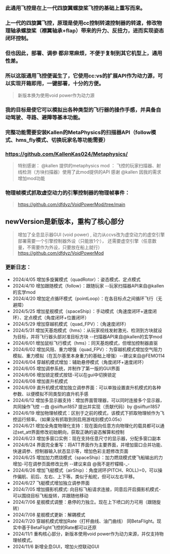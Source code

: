 ### 此通用飞控是在上一代四旋翼螺旋桨飞控的基础上重写而来。
### 上一代的四旋翼飞控，原理是使用cc控制转速控制器的转速，修改物理轴承螺旋桨（襟翼轴承+flap）带来的升力、反扭力，进而实现姿态闭环控制。
### 但也因此，部署、调参 都非常麻烦，不便于复制到其它机型上，通用性差。

### 所以这版通用飞控便诞生了，它使用cc:vs的扩展API作为动力源，可以实现开箱即用，一键部署，十分的方便。
> 新版本换为使用void power作为动力源
### 我的目标是使它可以模拟出各种类型的飞行器的操作手感，并具备自动驾驶、寻路、避障等基本功能。

### 完整功能需要安装Kallen的MetaPhysics的扫描器API（follow模式、hms_fly模式、切换玩家名等功能需要）
### https://github.com/KallenKas024/Metaphysics/

> 特别感谢：
@kallen 提供的metaphysics mod ： 飞控的玩家扫描器、射线检测（方块扫描器）使用了此mod提供的API
感谢 @kallen 因我的需求增加mod功能

### 物理帧模式抓取虚空动力的引擎控制器的物理帧事件：
> https://github.com/dfdyz/VoidPowerMod/tree/main

## newVersion是新版本，重构了核心部分
> 增加了全息显示器GUI (void power) , 动力从ccvs改为虚空动力的虚空引擎
> 部署需要一个引擎控制器外设（只能放1个）， 还需要虚空引擎（任意数量，不需要作为外设，只要放在船上就行）
> https://github.com/dfdyz/VoidPowerMod

> 
### 更新日志：
* 2024/4/05 增加多旋翼模式（quadRotor）：姿态模式、定点模式
* 2024/4/10 增加跟随模式（follow）：跟随玩家 --玩家扫描器API来自@kallen的玄学mod
* 2024/4/20 增加定点循环模式（pointLoop）：在各目标点之间循环飞行（无避障）
* 2024/5/25 增加星舰模式（spaceShip）：手动模式（角速度闭环+速度闭环）、定点模式（角度闭环+位置闭环）
* 2024/5/29 增加穿越机模式（quad_FPV）：（角速度闭环）
* 2024/5/31 增加天基炮模式（hms）：从玩家视线发射激光、检测到方块就设为目标，并将飞行器头部对准目标方块 --扫描器API来自@kallen的玄学mod
* 2024/6/01 增加鼠标飞行模式（hms）：同天基炮模式，但增加控制器直驱
* 2024/6/02 增加风阻、重力增强（quad_FPV）：为穿越机模式增加空气阻力模拟、重力模拟（在瓦尔基里本身重力的基础上增强）--建议来自@FEMO114
* 2024/6/04 穿越机模式增加：辅助悬停模式（角度闭环+速度闭环）
* 2024/6/05 增加调参系统，并制作了第一版的GUI界面
* 2024/6/06 增加锁定模式按钮-可以在gui中切换锁定
* 2024/6/08 增加直升机模式
* 2024/6/09 直升机模式增加独立调参界面：可以单独设置直升机模式的各种参数、以便模拟不同类型的直升机手感
* 2024/6/12 增加多显示器支持：增加界面管理器，可以同时连接多个显示器，共同操作飞控 --由 @siiftun1857 提出并实现（贡献代码）by @siiftun1857 
* 2024/6/19 增加物理帧模式：区别于之前的模式，该模式下抓取物理帧作为飞控运行频率。（如果没有抓取到则启用游戏刻模式0.05s）
* 2024/6/21 增加全角度物理化支持：现在面向任意方向物理化的载具都可以通过set_att界面修改初始朝向，获取正确的姿态解算和控制
* 2024/6/23 增加多窗口实例：现在支持任意尺寸的显示器，分配多窗口副本
* 2024/6/24 界面完全重写：将ATT界面作为主要界面，并增加窗口合并功能、快速调参、控制器输入状态显示等，增加色彩主题修改页面
* 2024/6/25 增加加力燃烧模式（spaceShip）：加力燃烧模式使飞船输出的力增加-可在调参页面修改比例 --建议来自 @我不是柠檬精-_-
* 2024/6/26 增加飞艇模式（airShip）：角度闭环(PITCH、ROLL)=0，可以操作偏航、前后、左右、上下等。类似于船舵，但可以左右平移。
* 2024/6/27 飞艇模式增加独立调参界面
* 2024/7/05 增加摄影机模式: 向目标飞船请求连接，同意后开启摄影机模式-可以围绕目标飞船旋转，并跟随他移动
* 2024/7/06 星舰模式调整：悬停的力独立。现在上下喷口的力可用（跟随旋转）
* 2024/7/08 星舰模式更新：解耦模式
* 2024/7/20 穿越机模式增加Rate（打杆曲线、油门曲线） 同BetaFlight。现实中基于BetaFlight飞控的Rate都可以还原
* 2024/11/1 重构核心部分，新版本使用void power作为动力来源，并仅支持物理帧模式。
* 2024/11/6 新增全息GUI，增加火控联动GUI
